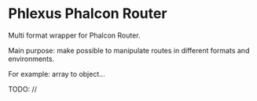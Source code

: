 # Phlexus Phalcon Router

Multi format wrapper for Phalcon Router.

Main purpose: make possible to manipulate routes in different formats and environments.

For example: array to object...

TODO: //
